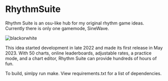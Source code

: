 # RhythmSuite
Rhythm Suite is an osu-like hub for my original rhythm game ideas. Currently there is only one gamemode, SineWave.

![blackorwhite](https://github.com/KDOsborne/RhythmSuite/assets/34141764/d159f6ca-76f2-4315-b25e-ecd9525c2d1f)

This idea started development in late 2022 and made its first release in May 2023. With 50 charts, online leaderboards, adjustable rates, a practice mode, and a chart editor, Rhythm Suite can provide hundreds of hours of fun.

To build, simlpy run make. View requirements.txt for a list of dependencies.

